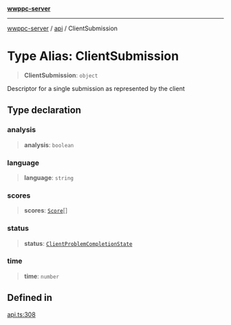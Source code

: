 [**wwppc-server**](../../README.md)

***

[wwppc-server](../../modules.md) / [api](../README.md) / ClientSubmission

# Type Alias: ClientSubmission

> **ClientSubmission**: `object`

Descriptor for a single submission as represented by the client

## Type declaration

### analysis

> **analysis**: `boolean`

### language

> **language**: `string`

### scores

> **scores**: [`Score`](../../database/type-aliases/Score.md)[]

### status

> **status**: [`ClientProblemCompletionState`](../enumerations/ClientProblemCompletionState.md)

### time

> **time**: `number`

## Defined in

[api.ts:308](https://github.com/WWPPC/WWPPC-server/blob/ee3abdd1c71a13a423c7eb75f79ad6723d0eebfc/src/api.ts#L308)
